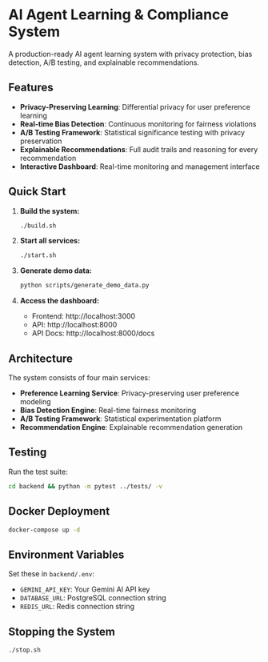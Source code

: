 # AI Agent Learning & Compliance System

A production-ready AI agent learning system with privacy protection, bias detection, A/B testing, and explainable recommendations.

## Features

- **Privacy-Preserving Learning**: Differential privacy for user preference learning
- **Real-time Bias Detection**: Continuous monitoring for fairness violations
- **A/B Testing Framework**: Statistical significance testing with privacy preservation
- **Explainable Recommendations**: Full audit trails and reasoning for every recommendation
- **Interactive Dashboard**: Real-time monitoring and management interface

## Quick Start

1. **Build the system:**
   ```bash
   ./build.sh
   ```

2. **Start all services:**
   ```bash
   ./start.sh
   ```

3. **Generate demo data:**
   ```bash
   python scripts/generate_demo_data.py
   ```

4. **Access the dashboard:**
   - Frontend: http://localhost:3000
   - API: http://localhost:8000
   - API Docs: http://localhost:8000/docs

## Architecture

The system consists of four main services:
- **Preference Learning Service**: Privacy-preserving user preference modeling
- **Bias Detection Engine**: Real-time fairness monitoring
- **A/B Testing Framework**: Statistical experimentation platform
- **Recommendation Engine**: Explainable recommendation generation

## Testing

Run the test suite:
```bash
cd backend && python -m pytest ../tests/ -v
```

## Docker Deployment

```bash
docker-compose up -d
```

## Environment Variables

Set these in `backend/.env`:
- `GEMINI_API_KEY`: Your Gemini AI API key
- `DATABASE_URL`: PostgreSQL connection string
- `REDIS_URL`: Redis connection string

## Stopping the System

```bash
./stop.sh
```
